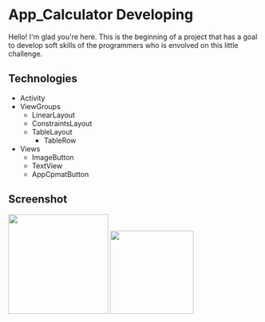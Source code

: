 # App_Calculator Developing

Hello! I'm glad you're here.
This is the beginning of a project that has a goal to develop soft skills of the programmers who is envolved on this little challenge. 

## Technologies
- Activity
- ViewGroups
  - LinearLayout
  - ConstraintsLayout
  - TableLayout
      - TableRow
- Views
  - ImageButton
  - TextView
  - AppCpmatButton 

## Screenshot

<img width="200" src="https://github.com/user-attachments/assets/d1ec024a-929a-4c6d-b733-becaf8f0328b" />

<img width="167" src="https://github.com/user-attachments/assets/8df50cff-7ce5-4164-8903-31920a866340" />

